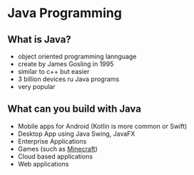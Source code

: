 # Java Programming

## What is Java?
- object oriented programming lannguage
- create by James Gosling in 1995
- similar to c++ but easier
- 3 billion devices ru  Java programs
- very popular

## What can you build with Java
- Mobile apps for Android (Kotlin is more common or Swift)
- Desktop App using Java Swing, JavaFX
- Enterprise Applications
- Games (such as [Minecraft](https://en.wikipedia.org/wiki/Minecraft))
- Cloud based applications
- Web applications
